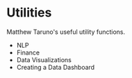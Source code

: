 # Utilities

Matthew Taruno's useful utility functions.

* NLP
* Finance
* Data Visualizations
* Creating a Data Dashboard

